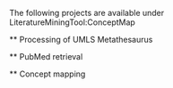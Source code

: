 The following projects are available under LiteratureMiningTool:ConceptMap


** Processing of UMLS Metathesaurus

** PubMed retrieval

** Concept mapping
